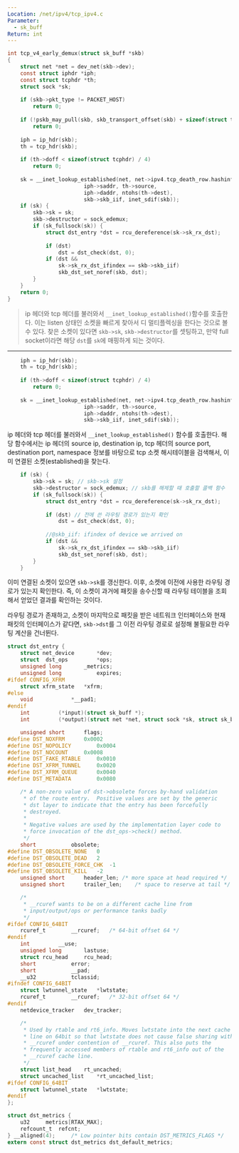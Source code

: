 ```yaml
---
Location: /net/ipv4/tcp_ipv4.c
Parameter:
  - sk_buff
Return: int
---
```

```c
int tcp_v4_early_demux(struct sk_buff *skb)
{
	struct net *net = dev_net(skb->dev);
	const struct iphdr *iph;
	const struct tcphdr *th;
	struct sock *sk;
	  
	if (skb->pkt_type != PACKET_HOST)
		return 0;
	  
	if (!pskb_may_pull(skb, skb_transport_offset(skb) + sizeof(struct tcphdr)))
		return 0;
	
	iph = ip_hdr(skb);
	th = tcp_hdr(skb);
	  
	if (th->doff < sizeof(struct tcphdr) / 4)
		return 0;
	  
	sk = __inet_lookup_established(net, net->ipv4.tcp_death_row.hashinfo,
						iph->saddr, th->source, 
						iph->daddr, ntohs(th->dest),
						skb->skb_iif, inet_sdif(skb));
	if (sk) {
		skb->sk = sk;
		skb->destructor = sock_edemux;
		if (sk_fullsock(sk)) {
			struct dst_entry *dst = rcu_dereference(sk->sk_rx_dst);
			  
			if (dst)
				dst = dst_check(dst, 0);
			if (dst &&
				sk->sk_rx_dst_ifindex == skb->skb_iif)
				skb_dst_set_noref(skb, dst);
		}
	}
	return 0;
}
```

>ip 헤더와 tcp 헤더를 불러와서 `__inet_lookup_established()`함수를 호출한다. 이는 listen 상태인 소켓을 빠르게 찾아서 디 멀티플렉싱을 한다는 것으로 볼 수 있다. 찾은 소켓이 있다면 `skb->sk`, `skb->destructor`를 셋팅하고, 만약 full socket이라면 해당 `dst`를 `sk`에 매핑하게 되는 것이다.

---
```c
	iph = ip_hdr(skb);
	th = tcp_hdr(skb);
	  
	if (th->doff < sizeof(struct tcphdr) / 4)
		return 0;
	
	sk = __inet_lookup_established(net, net->ipv4.tcp_death_row.hashinfo,
						iph->saddr, th->source, 
						iph->daddr, ntohs(th->dest),
						skb->skb_iif, inet_sdif(skb));
```

ip 헤더와 tcp 헤더를 불러와서 `__inet_lookup_established()` 함수를 호출한다. 해당 함수에서는 ip 헤더의 source ip, destination ip, tcp 헤더의 source port, destination port, namespace 정보를 바탕으로 tcp 소켓 해시테이블을 검색해서, 이미 연결된 소켓(established)을 찾는다.

```c
	if (sk) {
		skb->sk = sk; // skb->sk 설정
		skb->destructor = sock_edemux; // skb를 해제할 때 호출할 콜백 함수 
		if (sk_fullsock(sk)) {
			struct dst_entry *dst = rcu_dereference(sk->sk_rx_dst);
			  
			if (dst) // 전에 쓴 라우팅 경로가 있는지 확인
				dst = dst_check(dst, 0);
				
			//@skb_iif: ifindex of device we arrived on
			if (dst &&
				sk->sk_rx_dst_ifindex == skb->skb_iif)
				skb_dst_set_noref(skb, dst);
		}
	}
```

이미 연결된 소켓이 있으면 `skb->sk`를 갱신한다.  이후, 소켓에 이전에 사용한 라우팅 경로가 있는지 확인한다. 즉, 이 소켓이 과거에 패킷을 송수신할 때 라우팅 테이블을 조회해서 얻었던 결과를 확인하는 것이다.

라우팅 경로가 존재하고, 소켓이 마지막으로 패킷을 받은 네트워크 인터페이스와 현재 패킷의 인터페이스가 같다면, `skb->dst`를 그 이전 라우팅 경로로 설정해 불필요한 라우팅 계산을 건너뛴다.

```c
struct dst_entry {
	struct net_device       *dev;
	struct  dst_ops	        *ops;
	unsigned long		_metrics;
	unsigned long           expires;
#ifdef CONFIG_XFRM
	struct xfrm_state	*xfrm;
#else
	void			*__pad1;
#endif
	int			(*input)(struct sk_buff *); 
	int			(*output)(struct net *net, struct sock *sk, struct sk_buff *skb);

	unsigned short		flags;
#define DST_NOXFRM		0x0002
#define DST_NOPOLICY		0x0004
#define DST_NOCOUNT		0x0008
#define DST_FAKE_RTABLE		0x0010
#define DST_XFRM_TUNNEL		0x0020
#define DST_XFRM_QUEUE		0x0040
#define DST_METADATA		0x0080

	/* A non-zero value of dst->obsolete forces by-hand validation
	 * of the route entry.  Positive values are set by the generic
	 * dst layer to indicate that the entry has been forcefully
	 * destroyed.
	 *
	 * Negative values are used by the implementation layer code to
	 * force invocation of the dst_ops->check() method.
	 */
	short			obsolete;
#define DST_OBSOLETE_NONE	0
#define DST_OBSOLETE_DEAD	2
#define DST_OBSOLETE_FORCE_CHK	-1
#define DST_OBSOLETE_KILL	-2
	unsigned short		header_len;	/* more space at head required */
	unsigned short		trailer_len;	/* space to reserve at tail */

	/*
	 * __rcuref wants to be on a different cache line from
	 * input/output/ops or performance tanks badly
	 */
#ifdef CONFIG_64BIT
	rcuref_t		__rcuref;	/* 64-bit offset 64 */
#endif
	int			__use;
	unsigned long		lastuse;
	struct rcu_head		rcu_head;
	short			error;
	short			__pad;
	__u32			tclassid;
#ifndef CONFIG_64BIT
	struct lwtunnel_state   *lwtstate;
	rcuref_t		__rcuref;	/* 32-bit offset 64 */
#endif
	netdevice_tracker	dev_tracker;

	/*
	 * Used by rtable and rt6_info. Moves lwtstate into the next cache
	 * line on 64bit so that lwtstate does not cause false sharing with
	 * __rcuref under contention of __rcuref. This also puts the
	 * frequently accessed members of rtable and rt6_info out of the
	 * __rcuref cache line.
	 */
	struct list_head	rt_uncached;
	struct uncached_list	*rt_uncached_list;
#ifdef CONFIG_64BIT
	struct lwtunnel_state   *lwtstate;
#endif
};

struct dst_metrics {
	u32		metrics[RTAX_MAX];
	refcount_t	refcnt;
} __aligned(4);		/* Low pointer bits contain DST_METRICS_FLAGS */
extern const struct dst_metrics dst_default_metrics;
```